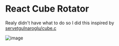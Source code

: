 # React Cube Rotator
Realy didn't have what to do so I did this inspired by 
[servetgulnaroglu/cube.c](https://github.com/servetgulnaroglu/cube.c)

![image](https://github.com/user-attachments/assets/5dc8c2ec-0730-4695-b2e7-41a9ac7de7ae)


